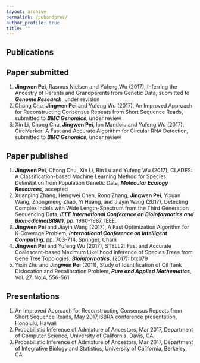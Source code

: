 ```yaml
---
layout: archive
permalink: /pubandpres/
author_profile: true
title: ""
---
```


Publications
------

Paper submitted
------

1. **Jingwen Pei**, Rasmus Nielsen and Yufeng Wu (2017), Inferring the Ancestry of Parents and Grandparents from Genetic Data, submitted to **_Genome Research_**, under revision
1. Chong Chu, **Jingwen Pei** and Yufeng Wu (2017), An Improved Approach for Reconstructing Consensus Repeats from Short Sequence Reads, submitted to **_BMC Genomics_**, under review
1. Xin Li, Chong Chu, **Jingwen Pei**, Ion Mandoiu and Yufeng Wu (2017), CircMarker: A Fast and Accurate Algorithm for Circular RNA Detection, submitted to **_BMC Genomics_**, under review

Paper published
------

1. **Jingwen Pei**, Chong Chu, Xin Li, Bin Lu and Yufeng Wu (2017), CLADES: A Classification-based Machine Learning Method for Species Delimitation from Population Genetic Data, **_Molecular Ecology Resources_**, accepted
1. Xuanping Zhang, Hengwei Chen, Rong Zhang, **Jingwen Pei**, Yixuan Wang, Zhongmeng Zhao, Yi Huang, and Jiayin Wang (2017), Detecting Complex Indels with Wide Length-Spectrum from the Third Generation Sequencing Data, **_IEEE International Conference on Bioinformatics and Biomedicine(BIBM)_**, pp. 1980-1987, IEEE.
1. **Jingwen Pei** and Jiayin Wang (2017), A Fast Optimization Algorithm for K-Coverage Problem, **_International Conference on Intelligent Computing_**, pp. 703-714, Springer, Cham
1. **Jingwen Pei** and Yufeng Wu (2017), STELL2: Fast and Accurate Coalescent-based Maximum Likelihood Inference of Species Trees from Gene Tree Topologies, **_Bioinformatics_**, (2017): btx079
1. Yixin Zhu and **Jingwen Pei** (2011), Study of Identification of Oil Tank Dislocation and Recalibration Problem, **_Pure and Applied Mathematics_**, Vol. 27, No.4, 556-561

Presentations
------

1. An Improved Approach for Reconstructing Consensus Repeats from Short Sequence Reads, May 2017,ISBRA conference presentation, Honolulu, Hawaii
1. Probabilistic Inference of Admixture of Ancestors, Mar 2017, Department of Computer Science, University of California, Davis, CA
1. Probabilistic Inference of Admixture of Ancestors, Mar 2017, Department of Integrative Biology and Statistics, University of California, Berkeley, CA



